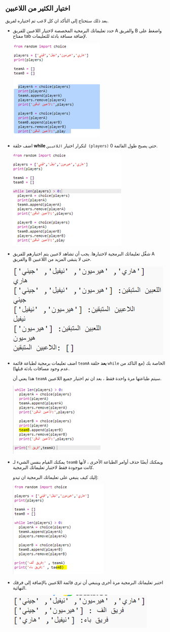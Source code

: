 ## اختيار الكثير من اللاعبين

بعد ذلك ستحتاج إلى التأكد ان كل لاعب تم اختياره لفريق.

+ حدد تعليماتك البرمحية المخصصة لاختيار اللاعبين للفريق A والفريق B واضغط على مفتاح tab لإضافة مسافة بادئة للتعليمات.
    
    ![لقطة الشاشة](images/team-loop-tab.png)

+ اضف حلقة **while** لتكرار اختيار `اللاعبين (players)` حتى يصبح طول القائمة 0.
    
    ![لقطة الشاشة](images/team-loop-while.png)

+ شغِّل تعليماتك البرمجية لاختبارها. يجب أن تشاهد لاعبين يتم اختيارهم للفريق A والفريق B حتى لا يتبقى المزيد من اللاعبين.
    
    ![لقطة الشاشة](images/team-loop-test.png)

+ اضف تعليمات برمجية لطباعة قائمة `teamA` **بعد** حلقة `while` الخاصة بك (مع التاكد من عدم وجود مسافات بادئة قبلها).
    
    هذا يعني أن `teamA` سيتم طباعتها مرة واحدة فقط ، بعد ان تم اختيار جميع اللاعبين.
    
    ![لقطة الشاشة](images/team-teamA-paste.png)

+ يمكنك القيام بنفس الشيء لـ `teamB` ويمكنك أيضًا حذف أوامر الطباعة الأخرى ، لأنها كانت موجودة فقط لاختبار تعليماتك البرمجية.
    
    إليك كيف ينبغي على تعليماتك البرمجية ان تيدو:
    
    ![لقطة الشاشة](images/team-loop-finished.png)

+ اختبر تعليماتك البرمجية مرة أخرى وينبغي أن ترى قائمة اللاعبين بالإضافة إلى فرقك النهائية.
    
    ![لقطة الشاشة](images/team-loop-finished-test.png)